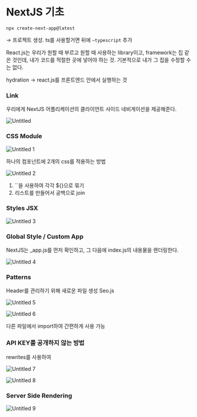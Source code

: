 # NextJS 기초

`npx create-next-app@latest`

→ 프로젝트 생성. ts를 사용할거면 뒤에 `—typescript` 추가

React.js는 우리가 원할 때 부르고 원할 때 사용하는 library이고, framework는 집 같은 것인데, 내가 코드를 적절한 곳에 넣어야 하는 것. 기본적으로 내가 그 집을 수정할 수는 없다.

hydration → react.js를 프론트엔드 안에서 실행하는 것

### Link

우리에게 NextJS 어플리케이션의 클라이언트 사이드 네비게이션을 제공해준다.

![Untitled](https://user-images.githubusercontent.com/87460620/156514139-c372af6d-8280-477c-9eb5-9003ea026712.png)

### CSS Module

![Untitled 1](https://user-images.githubusercontent.com/87460620/156514121-9ab6b5fb-acde-4b08-baac-375bc1003b16.png)

하나의 컴포넌트에 2개의 css를 적용하는 방법

![Untitled 2](https://user-images.githubusercontent.com/87460620/156514125-8b6550c5-99be-466f-9420-c42988ce6ba6.png)

1. ``을 사용하여 각각 ${}으로 묶기
2. 리스트를 만들어서 공백으로 join

### Styles JSX

![Untitled 3](https://user-images.githubusercontent.com/87460620/156514127-2e8b2d8b-224f-4e6e-b931-4d705a6c80af.png)

### Global Style / Custom App

NextJS는 \_app.js를 먼저 확인하고, 그 다음에 index.js의 내용물을 렌더링한다.

![Untitled 4](https://user-images.githubusercontent.com/87460620/156514129-6dd87f39-a701-4715-818f-0603d3ccb82a.png)

### Patterns

Header를 관리하기 위해 새로운 파일 생성 Seo.js

![Untitled 5](https://user-images.githubusercontent.com/87460620/156514130-8e7f4c47-acc5-4632-ae8a-8dd1f721ce6b.png)

![Untitled 6](https://user-images.githubusercontent.com/87460620/156514133-67422305-43cd-4986-97d5-a3d1f3bb2132.png)

다른 파일에서 import하여 간편하게 사용 가능

### API KEY를 공개하지 않는 방법

rewrites를 사용하여

![Untitled 7](https://user-images.githubusercontent.com/87460620/156514134-ba885b54-3942-45ab-ad2d-b8e778aa110d.png)

![Untitled 8](https://user-images.githubusercontent.com/87460620/156514136-f25aebd8-8092-46e3-9422-cb33b824adfb.png)

### Server Side Rendering

![Untitled 9](https://user-images.githubusercontent.com/87460620/156514138-2ccd594f-e23b-4741-b122-0c7c2857eb0d.png)
